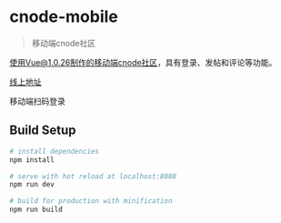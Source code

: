 # cnode-mobile

> 移动端cnode社区

使用Vue@1.0.26制作的移动端cnode社区，具有登录、发帖和评论等功能。

[线上地址](https://pramper.github.io/Cnode-Mobile/dist)

移动端扫码登录


## Build Setup

``` bash
# install dependencies
npm install

# serve with hot reload at localhost:8080
npm run dev

# build for production with minification
npm run build

```


